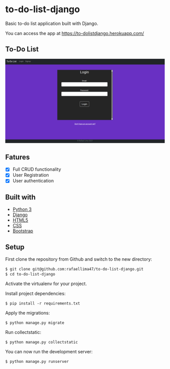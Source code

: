 # to-do-list-django
Basic to-do list application built with Django.

You can access the app at https://to-dolistdjango.herokuapp.com/

## To-Do List
![enter image description here](to-do-list-django.gif)

## Fatures
- [x] Full CRUD functionality 
- [x] User Registration
- [x] User authentication 

## Built with
- [Python 3](https://www.python.org/)
- [Django](https://www.djangoproject.com/)
- [HTML5](https://dev.w3.org/html5/html-author/)
- [CSS](https://devdocs.io/css/)
- [Bootstrap](https://getbootstrap.com/)

## Setup
First clone the repository from Github and switch to the new directory:

    $ git clone git@github.com:rafaellima47/to-do-list-django.git
    $ cd to-do-list-django
    
Activate the virtualenv for your project.

Install project dependencies:

    $ pip install -r requirements.txt
    
    
Apply the migrations:

    $ python manage.py migrate


Run collectstatic:

    $ python manage.py collectstatic
    

You can now run the development server:

    $ python manage.py runserver
